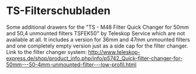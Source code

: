 # TS-Filterschubladen
Some additional drawers for the  "TS - M48 Filter Quick Changer for 50mm and 50,4 unmounted filters TSFEK50" by Teleskop Service which are not available at all. It includes a version for 36mm and 47mm unmounted filters and one completely empty version just as a side cap for the filter changer. Link to the filter changer system: http://www.teleskop-express.de/shop/product_info.php/info/p5742_Quick-filter-changer-for-50mm---50-4mm-unmounted-filter---low-profil.html
